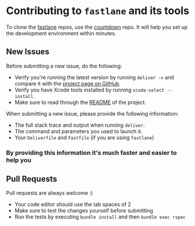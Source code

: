 # Contributing to `fastlane` and its tools

To clone the [fastlane](https://fastlane.tools) repos, use the [countdown](https://github.com/fastlane/countdown) repo. It will help you set up the development environment within minutes.

## New Issues

Before submitting a new issue, do the following:

- Verify you're running the latest version by running `deliver -v` and compare it with the [project page on GitHub](https://github.com/fastlane/fastlane/tree/master/deliver).
- Verify you have Xcode tools installed by running `xcode-select --install`.
- Make sure to read through the [README](https://github.com/fastlane/fastlane/tree/master/deliver) of the project.


When submitting a new issue, please provide the following information:

- The full stack trace and output when running `deliver`.
- The command and parameters you used to launch it.
- Your `Deliverfile` and `Fastfile` (if you are using `fastlane`)

### By providing this information it's much faster and easier to help you


## Pull Requests

Pull requests are always welcome :) 

- Your code editor should use the tab spaces of 2
- Make sure to test the changes yourself before submitting
- Run the tests by executing `bundle install` and then `bundle exec rspec`
